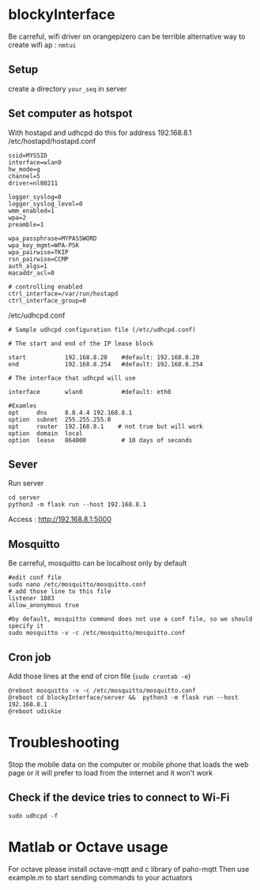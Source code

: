 # blockyInterface

Be carreful, wifi driver on orangepizero can be terrible 
alternative way to  create wifi ap : `nmtui` 

## Setup
create a directory `your_seq` in server

## Set computer as hotspot
With hostapd and udhcpd 
do this for address 192.168.8.1
/etc/hostapd/hostapd.conf

```
ssid=MYSSID
interface=wlan0
hw_mode=g
channel=5
driver=nl80211

logger_syslog=0
logger_syslog_level=0
wmm_enabled=1
wpa=2
preamble=1

wpa_passphrase=MYPASSWORD
wpa_key_mgmt=WPA-PSK
wpa_pairwise=TKIP
rsn_pairwise=CCMP
auth_algs=1
macaddr_acl=0

# controlling enabled
ctrl_interface=/var/run/hostapd
ctrl_interface_group=0
```

/etc/udhcpd.conf
```
# Sample udhcpd configuration file (/etc/udhcpd.conf)

# The start and end of the IP lease block

start           192.168.8.20    #default: 192.168.0.20
end             192.168.8.254   #default: 192.168.0.254

# The interface that udhcpd will use

interface       wlan0           #default: eth0

#Examles
opt     dns     8.8.4.4 192.168.8.1
option  subnet  255.255.255.0
opt     router  192.168.8.1    # not true but will work
option  domain  local
option  lease   864000          # 10 days of seconds

```

## Sever
Run server 
```
cd server 
python3 -m flask run --host 192.168.8.1
```

Access :
http://192.168.8.1:5000

## Mosquitto
Be carreful, mosquitto can be localhost only by default
```
#edit conf file
sudo nano /etc/mosquitto/mosquitto.conf
# add those line to this file 
listener 1883
allow_anonymous true

#by default, mosquitto command does not use a conf file, so we should specify it
sudo mosquitto -v -c /etc/mosquitto/mosquitto.conf
```

## Cron job
Add those lines at the end of cron file (`sudo crontab -e`)
```
@reboot mosquitto -v -c /etc/mosquitto/mosquitto.conf
@reboot cd blockyInterface/server &&  python3 -m flask run --host 192.168.8.1
@reboot udiskie
```


# Troubleshooting 
Stop the mobile data on the computer or mobile phone that loads the web page or it will prefer to load from the internet and it won't work

## Check if the device tries to connect to Wi-Fi
`sudo udhcpd -f`

# Matlab or Octave usage

For octave please install octave-mqtt and c library of paho-mqtt
Then use example.m to start sending commands to your actuators

